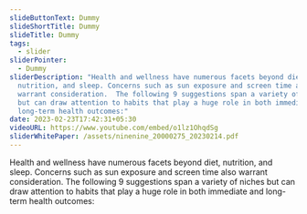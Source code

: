```yaml
---
slideButtonText: Dummy
slideShortTitle: Dummy
slideTitle: Dummy
tags:
  - slider
sliderPointer:
  - Dummy
sliderDescription: "Health and wellness have numerous facets beyond diet,
  nutrition, and sleep. Concerns such as sun exposure and screen time also
  warrant consideration.  The following 9 suggestions span a variety of niches
  but can draw attention to habits that play a huge role in both immediate and
  long-term health outcomes:"
date: 2023-02-23T17:42:31+05:30
videoURL: https://www.youtube.com/embed/o1lz1OhqdSg
sliderWhitePaper: /assets/ninenine_20000275_20230214.pdf
---
```

Health and wellness have numerous facets beyond diet, nutrition, and sleep. Concerns such as sun exposure and screen time also warrant consideration.  The following 9 suggestions span a variety of niches but can draw attention to habits that play a huge role in both immediate and long-term health outcomes: